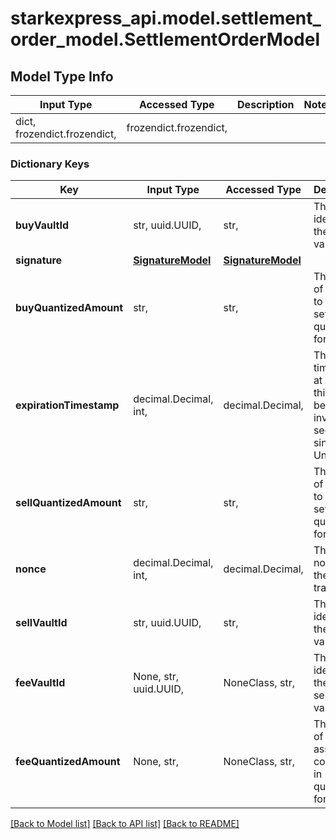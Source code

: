 # starkexpress_api.model.settlement_order_model.SettlementOrderModel

## Model Type Info
Input Type | Accessed Type | Description | Notes
------------ | ------------- | ------------- | -------------
dict, frozendict.frozendict,  | frozendict.frozendict,  |  | 

### Dictionary Keys
Key | Input Type | Accessed Type | Description | Notes
------------ | ------------- | ------------- | ------------- | -------------
**buyVaultId** | str, uuid.UUID,  | str,  | The unique identifier of the buy vault. | value must be a uuid
**signature** | [**SignatureModel**](SignatureModel.md) | [**SignatureModel**](SignatureModel.md) |  | 
**buyQuantizedAmount** | str,  | str,  | The amount of the asset to be settled, in quantized form. | 
**expirationTimestamp** | decimal.Decimal, int,  | decimal.Decimal,  | The timestamp at which this transfer becomes invalid, in seconds since the Unix epoch. | value must be a 64 bit integer
**sellQuantizedAmount** | str,  | str,  | The amount of the asset to be settled, in quantized form. | 
**nonce** | decimal.Decimal, int,  | decimal.Decimal,  | The unique nonce for the transfer. | value must be a 32 bit integer
**sellVaultId** | str, uuid.UUID,  | str,  | The unique identifier of the sell vault. | value must be a uuid
**feeVaultId** | None, str, uuid.UUID,  | NoneClass, str,  | The unique identifier of the transfer sender vault. | [optional] value must be a uuid
**feeQuantizedAmount** | None, str,  | NoneClass, str,  | The amount of the fee asset to be collected, in quantized form. | [optional] 

[[Back to Model list]](../../README.md#documentation-for-models) [[Back to API list]](../../README.md#documentation-for-api-endpoints) [[Back to README]](../../README.md)


